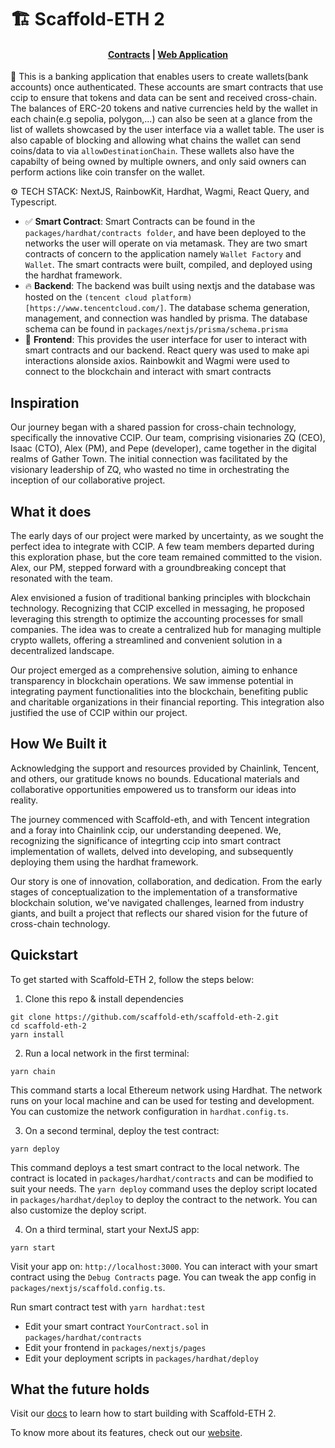 # 🏗 Scaffold-ETH 2

<h4 align="center">
  <a href="https://bank-expert-ruby.vercel.app/debug">Contracts</a> |
  <a href="https://bank-expert-ruby.vercel.app/dashboard">Web Application</a>
</h4>

🧪 This is a banking application that enables users to create wallets(bank accounts) once authenticated. These accounts are smart contracts that use ccip to ensure that tokens and data can be sent and received cross-chain. The balances of ERC-20 tokens and native currencies held by the wallet in each chain(e.g sepolia, polygon,...) can also be seen at a glance from the list of wallets showcased by the user interface via a wallet table. The user is also capable of blocking and allowing what chains the wallet can send coins/data to via `allowDestinationChain`. These wallets also have the capabilty of being owned by multiple owners, and only said owners can perform actions like coin transfer on the wallet.

⚙️ TECH STACK: NextJS, RainbowKit, Hardhat, Wagmi, React Query, and Typescript.

- ✅ **Smart Contract**: Smart Contracts can be found in the `packages/hardhat/contracts folder`, and have been deployed to the networks the user will operate on via metamask. They are two smart contracts of concern to the application namely `Wallet Factory` and `Wallet`. The smart contracts were built, compiled, and deployed using the hardhat framework.
- 🔥 **Backend**: The backend was built using nextjs and the database was hosted on the `(tencent cloud platform)[https://www.tencentcloud.com/]`. The database schema generation, management, and connection was handled by prisma. The database schema can be found in `packages/nextjs/prisma/schema.prisma`
- 🔐 **Frontend**: This provides the user interface for user to interact with smart contracts and our backend. React query was used to make api interactions alonside axios. Rainbowkit and Wagmi were used to connect to the blockchain and interact with smart contracts


## Inspiration

Our journey began with a shared passion for cross-chain technology, specifically the innovative CCIP. Our team, comprising visionaries ZQ (CEO), Isaac (CTO), Alex (PM), and Pepe (developer), came together in the digital realms of Gather Town. The initial connection was facilitated by the visionary leadership of ZQ, who wasted no time in orchestrating the inception of our collaborative project.

## What it does

The early days of our project were marked by uncertainty, as we sought the perfect idea to integrate with CCIP. A few team members departed during this exploration phase, but the core team remained committed to the vision. Alex, our PM, stepped forward with a groundbreaking concept that resonated with the team.

Alex envisioned a fusion of traditional banking principles with blockchain technology. Recognizing that CCIP excelled in messaging, he proposed leveraging this strength to optimize the accounting processes for small companies. The idea was to create a centralized hub for managing multiple crypto wallets, offering a streamlined and convenient solution in a decentralized landscape.

Our project emerged as a comprehensive solution, aiming to enhance transparency in blockchain operations. We saw immense potential in integrating payment functionalities into the blockchain, benefiting public and charitable organizations in their financial reporting. This integration also justified the use of CCIP within our project.


## How We Built it

Acknowledging the support and resources provided by Chainlink, Tencent, and others, our gratitude knows no bounds. Educational materials and collaborative opportunities empowered us to transform our ideas into reality.

The journey commenced with Scaffold-eth, and with Tencent integration and a foray into Chainlink ccip, our understanding deepened. We, recognizing the significance of integrting ccip into smart contract implementation of wallets, delved into developing, and subsequently deploying them using the hardhat framework. 

Our story is one of innovation, collaboration, and dedication. From the early stages of conceptualization to the implementation of a transformative blockchain solution, we've navigated challenges, learned from industry giants, and built a project that reflects our shared vision for the future of cross-chain technology.

## Quickstart

To get started with Scaffold-ETH 2, follow the steps below:

1. Clone this repo & install dependencies

```
git clone https://github.com/scaffold-eth/scaffold-eth-2.git
cd scaffold-eth-2
yarn install
```

2. Run a local network in the first terminal:

```
yarn chain
```

This command starts a local Ethereum network using Hardhat. The network runs on your local machine and can be used for testing and development. You can customize the network configuration in `hardhat.config.ts`.

3. On a second terminal, deploy the test contract:

```
yarn deploy
```

This command deploys a test smart contract to the local network. The contract is located in `packages/hardhat/contracts` and can be modified to suit your needs. The `yarn deploy` command uses the deploy script located in `packages/hardhat/deploy` to deploy the contract to the network. You can also customize the deploy script.

4. On a third terminal, start your NextJS app:

```
yarn start
```

Visit your app on: `http://localhost:3000`. You can interact with your smart contract using the `Debug Contracts` page. You can tweak the app config in `packages/nextjs/scaffold.config.ts`.

Run smart contract test with `yarn hardhat:test`

- Edit your smart contract `YourContract.sol` in `packages/hardhat/contracts`
- Edit your frontend in `packages/nextjs/pages`
- Edit your deployment scripts in `packages/hardhat/deploy`

## What the future holds

Visit our [docs](https://docs.scaffoldeth.io) to learn how to start building with Scaffold-ETH 2.

To know more about its features, check out our [website](https://scaffoldeth.io).


